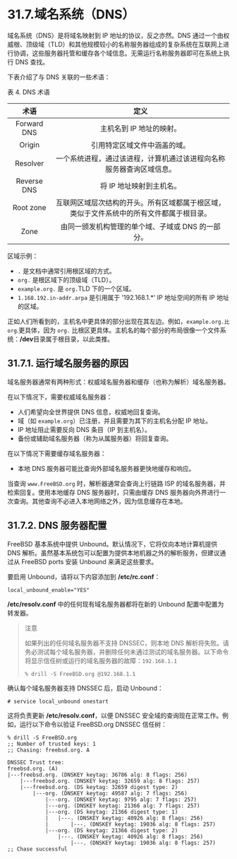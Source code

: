# 31.7.域名系统（DNS）

域名系统（DNS）是将域名映射到 IP 地址的协议，反之亦然。DNS 通过一个由权威根、顶级域（TLD）和其他规模较小的名称服务器组成的复杂系统在互联网上进行协调，这些服务器托管和缓存各个域信息。无需运行名称服务器即可在系统上执行 DNS 查找。

下表介绍了与 DNS 关联的一些术语：

表 4. DNS 术语

|      术语     |                      定义                      |
| :---------: | :------------------------------------------: |
| Forward DNS |                主机名到 IP 地址的映射。                |
|    Origin   |                引用特定区域文件中涵盖的域。                |
|   Resolver  |      一个系统进程，通过该进程，计算机通过该进程向名称服务器查询区域信息。      |
| Reverse DNS |                将 IP 地址映射到主机名。                |
|  Root zone  | 互联网区域层次结构的开头。所有区域都属于根区域，类似于文件系统中的所有文件都属于根目录。 |
|     Zone    |          由同一颁发机构管理的单个域、子域或 DNS 的一部分。         |

区域示例：

* `.` 是文档中通常引用根区域的方式。
* `org.` 是根区域下的顶级域（TLD）。
* `example.org.` 是 `org.`TLD 下的一个区域。
* `1.168.192.in-addr.arpa` 是引用属于 '192.168.1.\*' IP 地址空间的所有 IP 地址的区域。

正如人们所看到的，主机名中更具体的部分出现在其左边。例如，`example.org.比 org`.更具体，因为 `org.` 比根区更具体。主机名的每个部分的布局很像一个文件系统：**/dev**目录属于根目录，以此类推。

## 31.7.1. 运行域名服务器的原因

域名服务器通常有两种形式：权威域名服务器和缓存（也称为解析）域名服务器。

在以下情况下，需要权威域名服务器：

* 人们希望向全世界提供 DNS 信息，权威地回复查询。
* 域（如 `example.org`）已注册，并且需要为其下的主机名分配 IP 地址。
* IP 地址阻止需要反向 DNS 条目（IP 到主机名）。
* 备份或辅助域名服务器（称为从属服务器）将回复查询。

在以下情况下需要缓存域名服务器：

* 本地 DNS 服务器可能比查询外部域名服务器更快地缓存和响应。

当查询 `www.FreeBSD.org` 时，解析器通常会查询上行链路 ISP 的域名服务器，并检索回复。使用本地缓存 DNS 服务器时，只需由缓存 DNS 服务器向外界进行一次查询。其他查询不必进入本地网络之外，因为信息缓存在本地。

## 31.7.2. DNS 服务器配置

FreeBSD 基本系统中提供 Unbound。默认情况下，它将仅向本地计算机提供 DNS 解析。虽然基本系统包可以配置为提供本地机器之外的解析服务，但建议通过从 FreeBSD ports 安装 Unbound 来满足这些要求。

要启用 Unbound，请将以下内容添加到 **/etc/rc.conf**：

```
local_unbound_enable="YES"
```

**/etc/resolv.conf** 中的任何现有域名服务器都将在新的 Unbound 配置中配置为转发器。

> 注意
>
> 如果列出的任何域名服务器不支持 DNSSEC，则本地 DNS 解析将失败。请务必测试每个域名服务器，并删除任何未通过测试的域名服务器。以下命令将显示信任树或运行的域名服务器的故障：`192.168.1.1`
>
> ```
> % drill -S FreeBSD.org @192.168.1.1
> ```

确认每个域名服务器支持 DNSSEC 后，启动 Unbound：

```
# service local_unbound onestart
```

这将负责更新 **/etc/resolv.conf**，以便 DNSSEC 安全域的查询现在正常工作。例如，运行以下命令以验证 FreeBSD.org DNSSEC 信任树：

```
% drill -S FreeBSD.org
;; Number of trusted keys: 1
;; Chasing: freebsd.org. A

DNSSEC Trust tree:
freebsd.org. (A)
|---freebsd.org. (DNSKEY keytag: 36786 alg: 8 flags: 256)
    |---freebsd.org. (DNSKEY keytag: 32659 alg: 8 flags: 257)
    |---freebsd.org. (DS keytag: 32659 digest type: 2)
        |---org. (DNSKEY keytag: 49587 alg: 7 flags: 256)
            |---org. (DNSKEY keytag: 9795 alg: 7 flags: 257)
            |---org. (DNSKEY keytag: 21366 alg: 7 flags: 257)
            |---org. (DS keytag: 21366 digest type: 1)
            |   |---. (DNSKEY keytag: 40926 alg: 8 flags: 256)
            |       |---. (DNSKEY keytag: 19036 alg: 8 flags: 257)
            |---org. (DS keytag: 21366 digest type: 2)
                |---. (DNSKEY keytag: 40926 alg: 8 flags: 256)
                    |---. (DNSKEY keytag: 19036 alg: 8 flags: 257)
;; Chase successful
```

